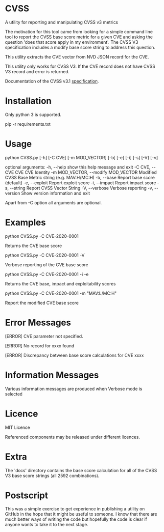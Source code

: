 # CVSS
A utility for reporting and manipulating CVSS v3 metrics

The motivation for this tool came from looking for a simple command line tool to report the CVSS base score metric for a given CVE and asking the question 'does that score apply in my environment'. The CVSS V3 specification includes a modify base score string to address this question.

This utility extracts the CVE vector from NVD JSON record for the CVE.

This utility only works for CVSS V3. If the CVE record does not have CVSS V3 record and error is returned.

Documentation of the CVSS v3.1 [specification](https://www.first.org/cvss/v3.1/specification-document).

# Installation

Only python 3 is supported.

pip -r requirements.txt

 # Usage

 python CVSS.py [-h] [-C CVE] [-m MOD_VECTOR] [-b] [-e] [-i] [-s] [-V] [-v]

 optional arguments:
   -h, --help            show this help message and exit
   -C CVE, --CVE CVE     CVE Identity
   -m MOD_VECTOR, --modify MOD_VECTOR
                         Modified CVSS Base Metric string (e.g. MAV:H/MC:H)
   -b, --base            Report base score (default)
   -e, --exploit         Report exploit score
   -i, --impact          Report impact score
   -s, --string          Report CVSS Vector String
   -V, --verbose         Verbose reporting
   -v, --version         Show version information and exit

Apart from -C option all arguments are optional.

 # Examples

python CVSS.py -C CVE-2020-0001

Returns the CVE base score

python CVSS.py -C CVE-2020-0001 -V

Verbose reporting of the CVE base score

python CVSS.py -C CVE-2020-0001 -i -e

Returns the CVE base, impact and exploitability scores

python CVSS.py -C CVE-2020-0001 -m "MAV:L/MC:H"

Report the modified CVE base score  

# Error Messages

[ERROR] CVE parameter not specified.

[ERROR] No record for xxxx found

[ERROR] Discrepancy between base score calculations for CVE xxxx

# Information Messages

Various information messages are produced when Verbose mode is selected

 # Licence

 MIT Licence

 Referenced components may be released under different licences.

# Extra

The 'docs' directory contains the base score calculation for all of the CVSS V3 base score strings (all 2592 combinations).

 # Postscript

 This was a simple exercise to get experience in publishing a utility on GitHub in the hope that it might be useful to someone. I know that there are much better ways of writing the code but hopefully the code is clear if anyone wants to take it to the next stage.
